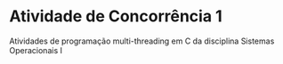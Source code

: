 # Atividade de Concorrência 1
Atividades de programação multi-threading em C da disciplina Sistemas Operacionais I
